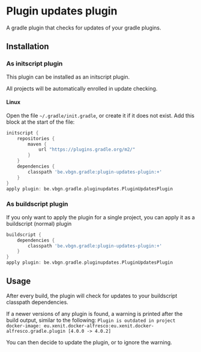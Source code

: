 # Plugin updates plugin

A gradle plugin that checks for updates of your gradle plugins.

## Installation

### As initscript plugin

This plugin can be installed as an initscript plugin.

All projects will be automatically enrolled in update checking.

#### Linux

Open the file `~/.gradle/init.gradle`, or create it if it does not exist.
Add this block at the start of the file:

```gradle
initscript {
    repositories {
        maven {
            url "https://plugins.gradle.org/m2/"
        }
    }
    dependencies {
        classpath 'be.vbgn.gradle:plugin-updates-plugin:+'
    }
}
apply plugin: be.vbgn.gradle.pluginupdates.PluginUpdatesPlugin
```

### As buildscript plugin

If you only want to apply the plugin for a single project, you can apply it as a buildscript (normal) plugin

```gradle
buildscript {
    dependencies {
        classpath 'be.vbgn.gradle:plugin-updates-plugin:+'
    }
}
apply plugin: be.vbgn.gradle.pluginupdates.PluginUpdatesPlugin
```

## Usage

After every build, the plugin will check for updates to your buildscript classpath dependencies.

If a newer versions of any plugin is found, a warning is printed after the build output, similar to the following:
`Plugin is outdated in project docker-image: eu.xenit.docker-alfresco:eu.xenit.docker-alfresco.gradle.plugin [4.0.0 -> 4.0.2]`

You can then decide to update the plugin, or to ignore the warning.
